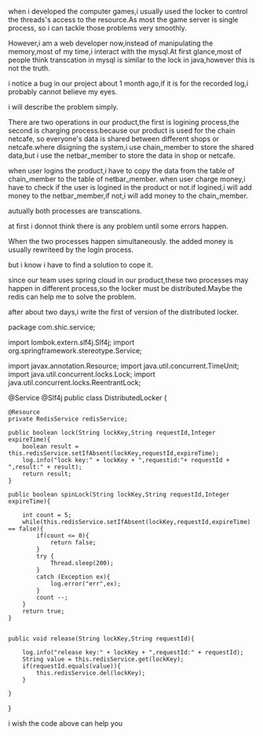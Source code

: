 when i developed the computer games,i usually used the locker to control the threads's access to the resource.As most the game server is single process,
so i can tackle those problems very smoothly.

However,i am a web developer now,instead of manipulating the memory,most of my time,i interact with the mysql.At first glance,most of people think 
transcation in mysql is similar to the lock in java,however this is not the truth.

i notice a bug in our project about 1 month ago,if it is for the recorded log,i probably cannot believe my eyes.

i will describe the problem simply.

There are two operations in our product,the first is logining process,the second is charging process.because our product is used for the chain netcafe,
so everyone's data is shared between different shops or netcafe.where disigning the system,i use chain_member to store the shared data,but i use the 
netbar_member to store the data in shop or netcafe.

when user logins the product,i have to copy the data from the table of chain_member to the table of netbar_member.
when user charge money,i have to check if the user is logined in the product or not.if logined,i will add money to the netbar_member,if not,i will add money
to the chain_member.

autually both processes are transcations.

at first i donnot think there is any problem until some errors happen.

When the two processes happen simultaneously. the added money is usually rewriteed by the login process.

but i know i have to find a solution to cope it.

since our team uses spring cloud in our product,these two processes may happen in different process,so the locker must be distributed.Maybe the redis can help
me to solve the problem.

after about two days,i write the first of version of the distributed locker.

package com.shic.service;

import lombok.extern.slf4j.Slf4j;
import org.springframework.stereotype.Service;

import javax.annotation.Resource;
import java.util.concurrent.TimeUnit;
import java.util.concurrent.locks.Lock;
import java.util.concurrent.locks.ReentrantLock;

@Service
@Slf4j
public class DistributedLocker {

    @Resource
    private RedisService redisService;

    public boolean lock(String lockKey,String requestId,Integer expireTime){
        boolean result = this.redisService.setIfAbsent(lockKey,requestId,expireTime);
        log.info("lock key:" + lockKey + ",requestid:"+ requestId + ",result:" + result);
        return result;
    }

    public boolean spinLock(String lockKey,String requestId,Integer expireTime){

        int count = 5;
        while(this.redisService.setIfAbsent(lockKey,requestId,expireTime) == false){
            if(count <= 0){
                return false;
            }
            try {
                Thread.sleep(200);
            }
            catch (Exception ex){
                log.error("err",ex);
            }
            count --;
        }
        return true;
    }


    public void release(String lockKey,String requestId){

        log.info("release key:" + lockKey + ",requestId:" + requestId);
        String value = this.redisService.get(lockKey);
        if(requestId.equals(value)){
            this.redisService.del(lockKey);
        }

    }

}


i wish the code above can help you 
